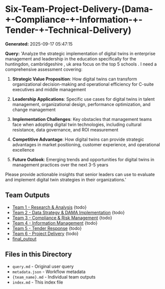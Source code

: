# Six-Team-Project-Delivery-(Dama-+-Compliance-+-Information-+-Tender-+-Technical-Delivery)

**Generated:** 2025-09-17 05:47:15

**Query:** 'Analyze the strategic implementation of digital twins in enterprise management and leadership in the education specifically for the huntingdon, cambridgeshire , uk area focus on the top 5 schools . I need a comprehensive assessment covering:                                                                             

1. **Strategic Value Proposition**: How digital twins can transform organizational decision-making and operational efficiency for C-suite executives and middle management                                              

2. **Leadership Applications**: Specific use cases for digital twins in talent management, organizational design, performance optimization, and change management                                                       

3. **Implementation Challenges**: Key obstacles that management teams face when adopting digital twin technologies, including cultural resistance, data governance, and ROI measurement                                 

4. **Competitive Advantage**: How digital twins can provide strategic advantages in market positioning, customer experience, and operational excellence                                                                 

5. **Future Outlook**: Emerging trends and opportunities for digital twins in management practices over the next 3-5 years                                                                                              

Please provide actionable insights that senior leaders can use to evaluate and implement digital twin strategies in their organizations.'


## Team Outputs

- [Team 1 - Research & Analysis](./team_1_-_research_and_analysis.md) {todo}
- [Team 2 - Data Strategy & DAMA Implementation](./team_2_-_data_strategy_and_dama_implementation.md) {todo}
- [Team 3 - Compliance & Risk Management](./team_3_-_compliance_and_risk_management.md) {todo}
- [Team 4 - Information Management](./team_4_-_information_management.md) {todo}
- [Team 5 - Tender Response](./team_5_-_tender_response.md) {todo}
- [Team 6 - Project Delivery](./team_6_-_project_delivery.md) {todo}
- [final_output](./final_output.md)

## Files in this Directory

- `query.md` - Original user query
- `metadata.json` - Workflow metadata
- `{team_name}.md` - Individual team outputs
- `index.md` - This index file
